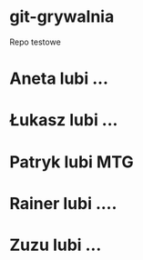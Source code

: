 # git-grywalnia
Repo testowe

# Aneta lubi ...
# Łukasz lubi ...
# Patryk lubi MTG
# Rainer lubi ....
# Zuzu lubi ...
